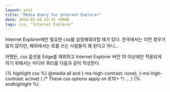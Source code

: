 ```yaml
---
layout: post
title: "Media Query for Internet Explorer"
date: 2019-01-04 23:15 +0900
tags: css, "Internet Explorer"
---
```


Internet Explorer에만 필요한 css를 설정해줘야할 때가 있다.
한국에서는 이런 경우가 많지 않지만, 해외에서는 IE를 쓰는 사람들이 꽤 된다고 하니...

어쨌든, css 옵션을 Edge를 제외하고 Internet Explorer 버전 10 이상에만 적용되게 하기 위해서는 미디어 쿼리를 다음과 같이 작성한다.

{% highlight css %}
@media all and (-ms-high-contrast: none), (-ms-high-contrast: active) {
	/* These css options apply on IE10+ */
	...
}
{% endhighlight %}